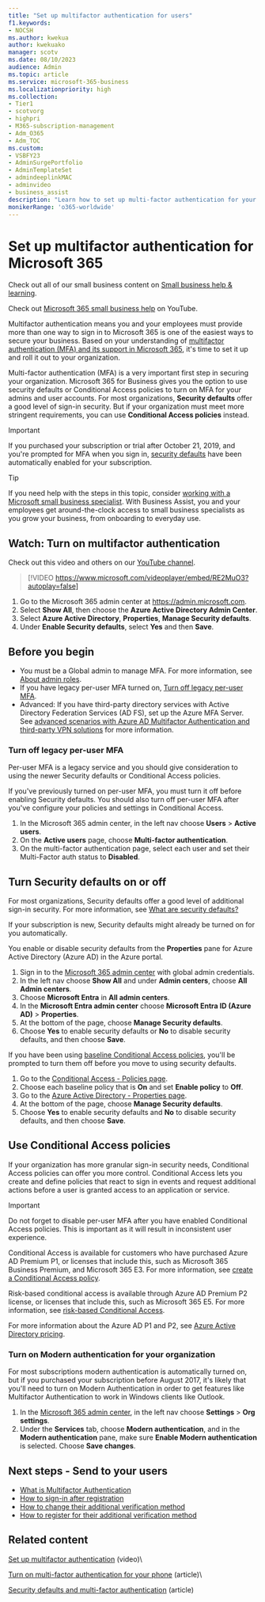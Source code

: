```yaml
---
title: "Set up multifactor authentication for users"
f1.keywords:
- NOCSH
ms.author: kwekua
author: kwekuako
manager: scotv
ms.date: 08/10/2023
audience: Admin
ms.topic: article
ms.service: microsoft-365-business
ms.localizationpriority: high
ms.collection: 
- Tier1
- scotvorg
- highpri
- M365-subscription-management
- Adm_O365
- Adm_TOC
ms.custom: 
- VSBFY23
- AdminSurgePortfolio
- AdminTemplateSet
- admindeeplinkMAC
- adminvideo
- business_assist
description: "Learn how to set up multi-factor authentication for your organization."
monikerRange: 'o365-worldwide'
---
```


# Set up multifactor authentication for Microsoft 365

Check out all of our small business content on [Small business help & learning](https://go.microsoft.com/fwlink/?linkid=2224585).

Check out [Microsoft 365 small business help](https://go.microsoft.com/fwlink/?linkid=2197659) on YouTube.

Multifactor authentication means you and your employees must provide more than one way to sign in to Microsoft 365 is one of the easiest ways to secure your business. Based on your understanding of [multifactor authentication (MFA) and its support in Microsoft 365](multi-factor-authentication-microsoft-365.md), it's time to set it up and roll it out to your organization.

Multi-factor authentication (MFA) is a very important first step in securing your organization. Microsoft 365 for Business gives you the option to use security defaults or Conditional Access policies to turn on MFA for your admins and user accounts. For most organizations, **Security defaults** offer a good level of sign-in security. But if your organization must meet more stringent requirements, you can use **Conditional Access policies** instead.

> [!IMPORTANT]
> If you purchased your subscription or trial after October 21, 2019, and you're prompted for MFA when you sign in, [security defaults](/azure/active-directory/fundamentals/concept-fundamentals-security-defaults) have been automatically enabled for your subscription.

> [!TIP]
> If you need help with the steps in this topic, consider [working with a Microsoft small business specialist](https://go.microsoft.com/fwlink/?linkid=2186871). With Business Assist, you and your employees get around-the-clock access to small business specialists as you grow your business, from onboarding to everyday use.

## Watch: Turn on multifactor authentication

Check out this video and others on our [YouTube channel](https://go.microsoft.com/fwlink/?linkid=2197909).

> [!VIDEO https://www.microsoft.com/videoplayer/embed/RE2MuO3?autoplay=false]

1. Go to the Microsoft 365 admin center at <a href="https://admin.microsoft.com/ " target="_blank">https://admin.microsoft.com</a>.
1. Select  **Show All**, then choose the **Azure Active Directory Admin Center**.
1. Select **Azure Active Directory**, **Properties**, **Manage Security defaults**.
1. Under **Enable Security defaults**, select **Yes** and then **Save**.

## Before you begin

- You must be a Global admin to manage MFA. For more information, see [About admin roles](../add-users/about-admin-roles.md).
- If you have legacy per-user MFA turned on, [Turn off legacy per-user MFA](#turn-off-legacy-per-user-mfa).
- Advanced: If you have third-party directory services with Active Directory Federation Services (AD FS), set up the Azure MFA Server. See [advanced scenarios with Azure AD Multifactor Authentication and third-party VPN solutions](/azure/active-directory/authentication/howto-mfaserver-nps-vpn) for more information.

### Turn off legacy per-user MFA

Per-user MFA is a legacy service and you should give consideration to using the newer Security defaults or Conditional Access policies.

If you've previously turned on per-user MFA, you must turn it off before enabling Security defaults.  You should also turn off per-user MFA after you've configure your policies and settings in Conditional Access.

1. In the Microsoft 365 admin center, in the left nav choose **Users** \> **Active users**.
1. On the **Active users** page, choose **Multi-factor authentication**.
1. On the multi-factor authentication page, select each user and set their Multi-Factor auth status to **Disabled**.

## Turn Security defaults on or off

For most organizations, Security defaults offer a good level of additional sign-in security. For more information, see [What are security defaults?](/azure/active-directory/fundamentals/concept-fundamentals-security-defaults)

If your subscription is new, Security defaults might already be turned on for you automatically.

You enable or disable security defaults from the **Properties** pane for Azure Active Directory (Azure AD) in the Azure portal.

1. Sign in to the [Microsoft 365 admin center](https://admin.microsoft.com) with global admin credentials.
2. In the left nav choose **Show All** and under **Admin centers**, choose **All Admin centers**.
3. Choose **Microsoft Entra** in **All admin centers**.
4. In the **Microsoft Entra admin center** choose **Microsoft Entra ID (Azure AD)** \> **Properties**.
5. At the bottom of the page, choose **Manage Security defaults**.
6. Choose **Yes** to enable security defaults or **No** to disable security defaults, and then choose **Save**.

If you have been using [baseline Conditional Access policies](/azure/active-directory/conditional-access/concept-baseline-protection), you'll be prompted to turn them off before you move to using security defaults.

1. Go to the [Conditional Access - Policies page](https://portal.azure.com/#blade/Microsoft_AAD_IAM/ConditionalAccessBlade/Policies).
2. Choose each baseline policy that is **On** and set **Enable policy** to **Off**.
3. Go to the [Azure Active Directory - Properties page](https://portal.azure.com/#blade/Microsoft_AAD_IAM/ActiveDirectoryMenuBlade/Properties).
4. At the bottom of the page, choose **Manage Security defaults**.
5. Choose **Yes** to enable security defaults and **No** to disable security defaults, and then choose **Save**.

## Use Conditional Access policies

If your organization has more granular sign-in security needs, Conditional Access policies can offer you more control. Conditional Access lets you create and define policies that react to sign in events and request additional actions before a user is granted access to an application or service.

> [!IMPORTANT]
> Do not forget to disable per-user MFA after you have enabled Conditional Access policies. This is important as it will result in inconsistent user experience.

Conditional Access is available for customers who have purchased Azure AD Premium P1, or licenses that include this, such as Microsoft 365 Business Premium, and Microsoft 365 E3. For more information, see [create a Conditional Access policy](/azure/active-directory/authentication/tutorial-enable-azure-mfa).

Risk-based conditional access is available through Azure AD Premium P2 license, or licenses that include this, such as Microsoft 365 E5. For more information, see [risk-based Conditional Access](/azure/active-directory/conditional-access/howto-conditional-access-policy-risk).

For more information about the Azure AD P1 and P2, see [Azure Active Directory pricing](https://azure.microsoft.com/pricing/details/active-directory/).

### Turn on Modern authentication for your organization

For most subscriptions modern authentication is automatically turned on, but if you purchased your subscription before August 2017, it's likely that you'll need to turn on Modern Authentication in order to get features like Multifactor Authentication to work in Windows clients like Outlook.

1. In the <a href="https://go.microsoft.com/fwlink/p/?linkid=2024339" target="_blank">Microsoft 365 admin center</a>, in the left nav choose **Settings** \> **Org settings**.
2. Under the **Services** tab, choose **Modern authentication**, and in the **Modern authentication** pane, make sure **Enable Modern authentication** is selected. Choose **Save changes**.

## Next steps - Send to your users

- [What is Multifactor Authentication](https://support.microsoft.com/help/4577374/what-is-multifactor-authentication)
- [How to sign-in after registration](https://support.microsoft.com/office/2b856342-170a-438e-9a4f-3c092394d3cb)
- [How to change their additional verification method](https://support.microsoft.com/office/956ec8d0-7081-4518-a701-f8414cc20831)
- [How to register for their additional verification method](https://support.microsoft.com/office/ace1d096-61e5-449b-a875-58eb3d74de14)

## Related content

[Set up multifactor authentication](set-up-multi-factor-authentication.md) (video)\

[Turn on multi-factor authentication for your phone](https://support.microsoft.com/office/ace1d096-61e5-449b-a875-58eb3d74de14) (article)\

[Security defaults and multi-factor authentication](/microsoft-365/business-premium/m365bp-turn-on-mfa) (article)
